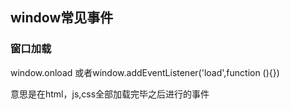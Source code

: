 ## window常见事件

### 窗口加载

window.onload  或者window.addEventListener('load',function (){})

意思是在html，js,css全部加载完毕之后进行的事件